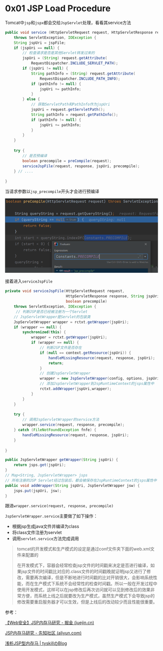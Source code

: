 # 0x01 JSP Load Procedure

Tomcat中`jsp`和`jspx`都会交给`JspServlet`处理，看看其service方法

```java
public void service (HttpServletRequest request, HttpServletResponse response)
    throws ServletException, IOException {
    String jspUri = jspFile;
    if (jspUri == null) {
        // 检查请求是否是其他Servlet转发过来的
        jspUri = (String) request.getAttribute(
            RequestDispatcher.INCLUDE_SERVLET_PATH);
        if (jspUri != null) {
            String pathInfo = (String) request.getAttribute(
                RequestDispatcher.INCLUDE_PATH_INFO);
            if (pathInfo != null) {
                jspUri += pathInfo;
            }
        } else {
            // 获取ServletPath和PathInfo作为jspUri
            jspUri = request.getServletPath();
            String pathInfo = request.getPathInfo();
            if (pathInfo != null) {
                jspUri += pathInfo;
            }
        }
    }

    try {
        // 是否预编译
        boolean precompile = preCompile(request);
        serviceJspFile(request, response, jspUri, precompile);
    } // ....

}
```

当请求参数以`jsp_precompile`开头才会进行预编译

![image-20230205232238829](../.gitbook/assets/image-20230205232238829.png)

接着进入`serviceJspFile`

```java
private void serviceJspFile(HttpServletRequest request,
                            HttpServletResponse response, String jspUri,
                            boolean precompile)
    throws ServletException, IOException {
	 // 判断JSP是否已经被注册为一个Servlet
    // JspServletWrapper是Servlet的包装类
    JspServletWrapper wrapper = rctxt.getWrapper(jspUri);
    if (wrapper == null) {
        synchronized(this) {
            wrapper = rctxt.getWrapper(jspUri);
            if (wrapper == null) {
                // 判断JSP文件是否存在
                if (null == context.getResource(jspUri)) {
                    handleMissingResource(request, response, jspUri);
                    return;
                }
                // 创建JspServletWrapper
                wrapper = new JspServletWrapper(config, options, jspUri,rctxt);
                // 添加JspServletWrapper到JspRuntimeContext的jsps属性中
                rctxt.addWrapper(jspUri,wrapper);
            }
        }
    }

    try {
        // 调用JspServletWrapper的service方法
        wrapper.service(request, response, precompile);
    } catch (FileNotFoundException fnfe) {
        handleMissingResource(request, response, jspUri);
    }

}
```

```java
public JspServletWrapper getWrapper(String jspUri) {
    return jsps.get(jspUri);
}
// Map<String, JspServletWrapper> jsps
// 所有注册的JSP Servlet经过包装后，都会被保存在JspRuntimeContext的jsps属性中
public void addWrapper(String jspUri, JspServletWrapper jsw) {
    jsps.put(jspUri, jsw);
}
```

跟进`wrapper.service(request, response, precompile)`

`JspServletWrapper.service`主要做了如下操作：

- 根据jsp生成java文件并编译为class
- 将class文件注册为servlet
- 调用`servlet.service`方法完成调用

> tomcat的开发模式和生产模式的设定是通过conf文件夹下面的web.xml文件来配置的
>
> 在开发模式下，容器会经常检查jsp文件的时间戳来决定是否进行编译，如果jsp文件的时间戳比对应的.class文件的时间戳晚就证明jsp又进行了修改，需要再次编译，但是不断地进行时间戳的比对开销很大，会影响系统性能，而在生产模式下系统不会经常性的检查时间戳。所以一般在开发过程中使用开发模式，这样可以在jsp修改后再次访问就可以见到修改后的效果非常方便，而系统上线之后就要改为生产模式，虽然生产模式下会导致jsp的修改需要重启服务器才可以生效，但是上线后的改动较少而且性能很重要。









参考：

[【Web安全】JSP内存马研究 - 掘金 (juejin.cn)](https://juejin.cn/post/7020701580210995230)

[JSP内存马研究 - 先知社区 (aliyun.com)](https://xz.aliyun.com/t/10372)

[浅析JSP型内存马 | tyskillのBlog](https://tyskill.github.io/posts/jspservlet型内存马/)